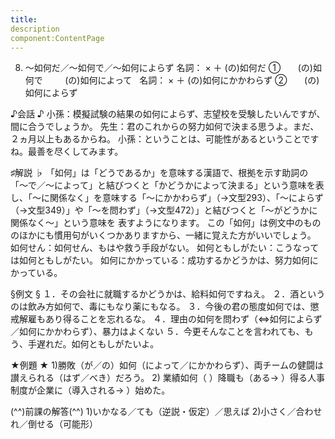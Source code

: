 ```yaml
---
title:
description
component:ContentPage
---
```



8. ～如何だ／～如何で／～如何によらず
名詞： × ＋ (の)如何だ ①
                       (の)如何で  
                       (の)如何によって  
名詞： × ＋ (の)如何にかかわらず ②
                       (の)如何によらず  

♪会話 ♪
小孫：模擬試験の結果の如何によらず、志望校を受験したいんですが、間に合うでしょうか。 
先生：君のこれからの努力如何で決まる思うよ。まだ、２ヵ月以上もあるからね。 
小孫：ということは、可能性があるということですね。最善を尽くしてみます。

♯解説 ♭
「如何」は「どうであるか」を意味する漢語で、根拠を示す助詞の「～で／～によって」と結びつくと「かどうかによって決まる」という意味を表し、「～に関係なく」を意味する「～にかかわらず」（→文型293）、「～によらず（→文型349）」や「～を問わず」（→文型472）」と結びつくと「～がどうかに関係なく～」という意味を 表すようになります。
この「如何」は例文中のもののほかにも慣用句がいくつかありますから、一緒に覚えた方がいいでしょう。 
如何せん：如何せん、もはや救う手段がない。
如何ともしがたい：こうなっては如何ともしがたい。 如何にかかっている：成功するかどうかは、努力如何にかっている。

§例文 §
１．その会社に就職するかどうかは、給料如何ですねえ。
２．酒というのは飲み方如何で、毒にもなり薬にもなる。
３．今後の君の態度如何では、懲戒解雇もあり得ることを忘れるな。
４．理由の如何を問わず（⇔如何によらず／如何にかかわらず）、暴力はよくない
５．今更そんなことを言われても、もう、手遅れだ。如何ともしがたいよ。

★例題 ★
1)勝敗（が／の）如何（によって／にかかわらず）、両チームの健闘は讃えられる（はず／べき）だろう。
2) 業績如何（ ）降職も（ある→ ）得る人事制度が企業に（導入される→ ）始めた。

(^^)前課の解答(^^)
1)いかなる／ても（逆説・仮定）／思えば
2)小さく／合わせれ／倒せる（可能形）
